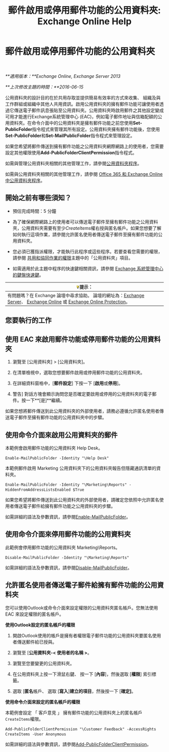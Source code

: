 ﻿---
title: '郵件啟用或停用郵件功能的公用資料夾: Exchange Online Help'
TOCTitle: 郵件啟用或停用郵件功能的公用資料夾
ms:assetid: 3d69f76d-ff3c-46c1-b962-6a1baa425d8a
ms:mtpsurl: https://technet.microsoft.com/zh-tw/library/Aa997560(v=EXCHG.150)
ms:contentKeyID: 50472997
ms.date: 05/23/2018
mtps_version: v=EXCHG.150
ms.translationtype: MT
---

# 郵件啟用或停用郵件功能的公用資料夾

 

_**適用版本：**Exchange Online, Exchange Server 2013_

_**上次修改主題的時間：**2016-06-15_

公用資料夾的設計目的在於共用存取並提供簡易有效率的方式來收集、 組織及與工作群組或組織中其他人共用資訊。啟用公用資料夾的擁有郵件功能可讓使用者透過它傳送電子郵件訊息張貼至公用資料夾。公用資料夾時啟用郵件之其他設定變成可用才能進行Exchange系統管理中心 (EAC)，例如電子郵件地址與信箱配額的公用資料夾。在命令介面中的公用資料夾是擁有郵件功能之前您使用**Set-PublicFolder**指令程式來管理其所有設定。公用資料夾擁有郵件功能後，您使用**Set-PublicFolder**和**Set-MailPublicFolder**指令程式來管理設定。

如果您希望將郵件傳送到擁有郵件功能之公用資料夾網際網路上的使用者，您需要設定其他權限使用**Add-PublicFolderClientPermission**指令程式。

如需與管理公用資料夾相關的其他管理工作，請參閱[公用資料夾程序](public-folder-procedures-exchange-2013-help.md)。

如需與公用資料夾相關的其他管理工作，請參閱 [Office 365 和 Exchange Online 中公用資料夾程序](https://technet.microsoft.com/zh-tw/library/jj966272\(v=exchg.150\))。

## 開始之前有哪些須知？

  - 預估完成時間：5 分鐘

  - 為了確保網際網路上的使用者可以傳送電子郵件至擁有郵件功能之公用資料夾，公用資料夾需要有至少*CreateItems*權右授與匿名帳戶。如果您想要了解如何執行這項作業，請參閱允許匿名使用者傳送電子郵件至擁有郵件功能的公用資料夾。

  - 您必須已獲指派權限，才能執行此程序或這些程序。若要查看您需要的權限，請參閱 [共用和協同作業的權限](sharing-and-collaboration-permissions-exchange-2013-help.md)主題中的「公用資料夾」項目。

  - 如需適用於此主題中程序的快速鍵相關資訊，請參閱 [Exchange 系統管理中心的鍵盤快速鍵](keyboard-shortcuts-in-the-exchange-admin-center-exchange-online-protection-help.md)。

<table>
<thead>
<tr class="header">
<th><img src="images/Bb124558.tip(EXCHG.150).gif" title="提示" alt="提示" />提示：</th>
</tr>
</thead>
<tbody>
<tr class="odd">
<td>有問題嗎？在 Exchange 論壇中尋求協助。 論壇的網址為：<a href="https://go.microsoft.com/fwlink/p/?linkid=60612">Exchange Server</a>、 <a href="https://go.microsoft.com/fwlink/p/?linkid=267542">Exchange Online</a> 或 <a href="https://go.microsoft.com/fwlink/p/?linkid=285351">Exchange Online Protection</a>。</td>
</tr>
</tbody>
</table>


## 您要執行的工作

## 使用 EAC 來啟用郵件功能或停用郵件功能的公用資料夾

1.  瀏覽至 \[公用資料夾\] \> \[公用資料夾\]。

2.  在清單檢視中，選取您想要郵件啟用或停用郵件功能的公用資料夾。

3.  在詳細資料窗格中，\[**郵件設定**\] 下按一下 \[**啟用**或**停用**\]。

4.  警告\] 對話方塊會顯示詢問您是否確定要啟用或停用的公用資料夾的電子郵件。按一下**\[是\]**繼續。

如果您想將郵件傳送到此公用資料夾的外部使用者，請務必遵循允許匿名使用者傳送電子郵件至擁有郵件功能的公用資料夾中的步驟。

## 使用命令介面來啟用公用資料夾的郵件

本範例會啟用郵件功能的公用資料夾 Help Desk。

    Enable-MailPublicFolder -Identity "\Help Desk"

本範例郵件啟用 Marketing 公用資料夾下的公用資料夾報告但隱藏通訊清單的資料夾。

    Enable-MailPublicFolder -Identity "\Marketing\Reports" -HiddenFromAddressListsEnabled $True

如果您希望將郵件傳送到此公用資料夾的外部使用者，請確定您依照中允許匿名使用者傳送電子郵件給擁有郵件功能之公用資料夾的步驟。

如需詳細的語法及參數資訊，請參閱[Enable-MailPublicFolder](https://technet.microsoft.com/zh-tw/library/aa998824\(v=exchg.150\))。

## 使用命令介面來停用郵件功能的公用資料夾

此範例會停用郵件功能的公用資料夾 Marketing\\Reports。

    Disable-MailPublicFolder -Identity "\Marketing\Reports"

如需詳細的語法及參數資訊，請參閱[Disable-MailPublicFolder](https://technet.microsoft.com/zh-tw/library/bb123781\(v=exchg.150\))。

## 允許匿名使用者傳送電子郵件給擁有郵件功能的公用資料夾

您可以使用Outlook或命令介面來設定權限的公用資料夾匿名帳戶。您無法使用 EAC 來設定權限的匿名帳戶。

**使用Outlook設定的匿名帳戶的權限**

1.  開啟Outlook使用的帳戶是擁有者權限電子郵件功能的公用資料夾要匿名使用者傳送郵件給已授與。

2.  瀏覽至 \[**公用資料夾-\< 使用者的名稱 \>**。

3.  瀏覽至您要變更的公用資料夾。

4.  在公用資料夾上按一下滑鼠右鍵、 按一下 \[**內容**\]，然後選取 \[**權限**\] 索引標籤。

5.  選取 \[**匿名**帳戶、 選取 \[**寫入**\]**建立的項目**，然後按一下 \[**確定\]**。

**使用命令介面來設定的匿名帳戶的權限**

本範例會設定 「 客戶意見 」 擁有郵件功能的公用資料夾上的匿名帳戶`CreateItems`權限。

    Add-PublicFolderClientPermission "\Customer Feedback" -AccessRights CreateItems -User Anonymous

如需詳細的語法與參數資訊，請參閱[Add-PublicFolderClientPermission](https://technet.microsoft.com/zh-tw/library/bb124743\(v=exchg.150\))。

